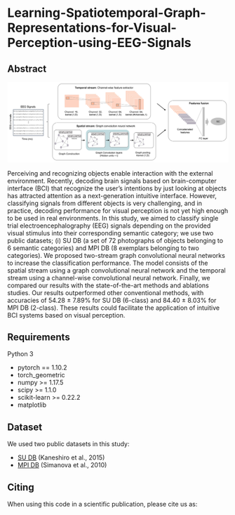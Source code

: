 # Learning-Spatiotemporal-Graph-Representations-for-Visual-Perception-using-EEG-Signals

## Abstract
![Architecture](arch_gcnn.jpg)

Perceiving and recognizing objects enable interaction with the external environment. Recently, decoding brain signals based on brain-computer interface (BCI) that recognize the user’s intentions by just looking at objects has attracted attention as a next-generation intuitive interface. However, classifying signals from different objects is very challenging, and in practice, decoding performance for visual perception is not yet high enough to be used in real environments. In this study, we aimed to classify single trial electroencephalography (EEG) signals depending on the provided visual stimulus into their corresponding semantic category; we use two public datasets; (i) SU DB (a set of 72 photographs of objects belonging to 6 semantic categories) and MPI DB (8 exemplars belonging to two categories). We proposed two-stream graph convolutional neural networks to increase the classification performance. The model consists of the spatial stream using a graph convolutional neural network and the temporal stream using a channel-wise convolutional neural network. Finally, we compared our results with the state-of-the-art methods and ablations studies. Our
results outperformed other conventional methods, with accuracies of 54.28 ± 7.89% for SU DB (6-class) and 84.40 ± 8.03% for MPI DB (2-class). These results could facilitate the application of intuitive BCI systems based on visual perception.


## Requirements
Python 3 

* pytorch == 1.10.2
* torch_geometric 
* numpy >= 1.17.5 
* scipy >= 1.1.0 
* scikit-learn >= 0.22.2
* matplotlib

## Dataset 
We used two public datasets in this study:
* [SU DB](https://purl.stanford.edu/bq914sc3730) (Kaneshiro et al., 2015)
* [MPI DB](https://journals.plos.org/plosone/article?id=10.1371/journal.pone.0014465) (Simanova et al., 2010)

## Citing
When using this code in a scientific publication, please cite us as:

